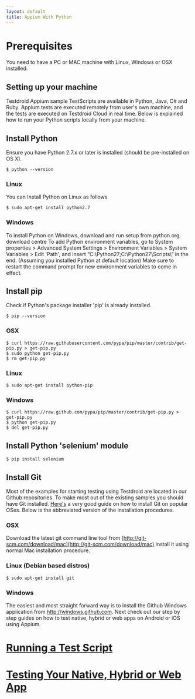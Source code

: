```yaml
---
layout: default
title: Appium With Python
---
```


# Prerequisites 

You need to have a PC or MAC machine with Linux, Windows or OSX installed.

## Setting up your machine

Testdroid Appium sample TestScripts are available in Python, Java, C#
and Ruby. Appium tests are executed remotely from user's own machine,
and the tests are executed on Testdroid Cloud in real time. Below is
explained how to run your Python scripts locally from your machine.

## Install Python

Ensure you have Python 2.7.x or later is installed (should be pre-installed on OS X)​.

```shell
$ python --version​
```

### Linux

You can Install Python on Linux as follows

```shell
$ sudo apt-get install python2.7
```

### Windows

To install Python on Windows, download and run setup from python.org
download centre To add Python environment variables, go to System
properties > Advanced System Settings > Environment Variables > System
Variables > Edit 'Path', and insert
“C:\Python27\;C:\Python27\Scripts\” in the end. (Assuming you
installed Python at default location) Make sure to restart the command
prompt for new environment variables to come in effect.
 
## Install pip

Check if Python's package installer 'pip' is already installed.

```shell
$ pip --version
```

### OSX
```shell
$ curl https://raw.githubusercontent.com/pypa/pip/master/contrib/get-pip.py > get-pip.py
$ sudo python get-pip.py
$ rm get-pip.py
```

### Linux

```shell
$ sudo apt-get install python-pip
```

### Windows
```shell
$ curl https://raw.github.com/pypa/pip/master/contrib/get-pip.py > get-pip.py
$ python get-pip.py
$ del get-pip.py
```

## Install Python 'selenium' module

```shell
$ pip install selenium
```

## Install Git

Most of the examples for starting testing using Testdroid are located
in our Github repositories. To make most out of the existing samples
you should have Git installed.
[Here's](https://git-scm.com/book/en/v2/Getting-Started-Installing-Git)
a very good guide on how to install Git on popular OSes. Below is the
abbreviated version of the installation procedures.

### OSX

Download the latest git command line tool from
[http://git-scm.com/download/mac](http://git-scm.com/download/mac) install it using normal Mac
installation procedure.

### Linux (Debian based distros)

```shell
$ sudo apt-get install git
```

### ​Windows

The easiest and most straight forward way is to install the Github
Windows application from http://windows.github.com.  Next check out
our step by step guides on how to test native, hybrid or web apps on
Android or iOS using Appium.

# [Running a Test Script](running-the-test-script.html)

# [Testing Your Native, Hybrid or Web App](native-hybrid-web-app-testing.html)
